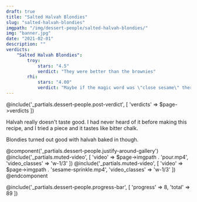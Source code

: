```yaml
---
draft: true
title: "Salted Halvah Blondies"
slug: "salted-halvah-blondies"
imgpath: "/img/dessert-people/salted-halvah-blondies/"
img: "banner.jpg"
date: "2021-02-01"
description: ""
verdicts:
    "Salted Halvah Blondies":
        troy:
            stars: "4.5"
            verdict: "They were better than the brownies"
        rhi:
            stars: "4.00"
            verdict: "Maybe if the magic word was \"close sesame\" there would be less of them"
---
```


@include('_partials.dessert-people.post-verdict', [ 'verdicts' => $page->verdicts ])

Halvah really doesn't taste good. I had never heard of it before making this recipe, and I tried a piece and it tastes like
bitter chalk.

Blondies turned out good with halvah baked in though.

@component('_partials.dessert-people.justify-around-gallery')
@include('_partials.muted-video', [ 'video' => $page->imgpath . 'pour.mp4', 'video_classes' => 'w-1/3' ])
@include('_partials.muted-video', [ 'video' => $page->imgpath . 'sesame-sprinkle.mp4', 'video_classes' => 'w-1/3' ])
@endcomponent
  
<div class="mt-8">
@include('_partials.dessert-people.progress-bar', [ 'progress' => 8, 'total' => 89 ])
</div>



